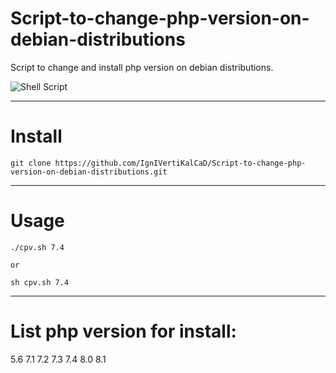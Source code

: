 # Script-to-change-php-version-on-debian-distributions
Script to change and install php version on debian distributions.

![Shell Script](https://img.shields.io/badge/shell_script-%23121011.svg?style=for-the-badge&logo=gnu-bash&logoColor=white)
____

# Install

```
git clone https://github.com/IgnIVertiKalCaD/Script-to-change-php-version-on-debian-distributions.git

```
____

# Usage

```
./cpv.sh 7.4

or

sh cpv.sh 7.4

```

____

# List php version for install:

5.6
7.1
7.2
7.3
7.4
8.0
8.1

